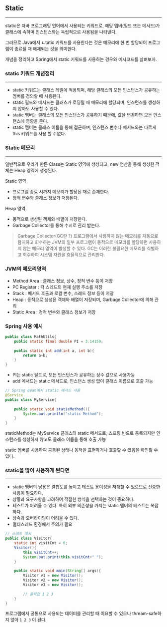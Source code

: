 ## Static
***
static은 자바 프로그래밍 언어에서 사용되는 키워드로, 해당 멤버(필드 또는 메서드)가 클래스에 속하며 인스턴스와는 독립적으로 사용됨을 나타낸다.

그러므로 Java에서 ㄴtatic 키워드를 사용한다는 것은 메모리에 한 번 할당되어 프로그램이 종료될 때 해제되는 것을 의미한다.

개념을 정리하고 Spring에서 static 키워드를 사용하는 경우와 예시코드를 살펴보자.

### static 키워드 개념정리
*** 
* static 키워드는 클래스 레벨에 적용되며, 해당 클래스의 모든 인스턴스가 공유하는 멤버를 정의할 때 사용된다.
* static 필드와 메서드는 클래스가 로딩될 때 메모리에 할당되며, 인스턴스를 생성하지 않아도 사용할 수 있다.
* static 멤버는 클래스의 모든 인스턴스가 공유하기 때문에, 값을 변경하면 모든 인스턴스에 영향을 준다.
* static 멤버는 클래스 이름을 통해 접근하며, 인스턴스 변수나 메서드와는 다르게 this 키워드를 사용 할 수없다.

### Static 메모리
***
일반적으로 우리가 만든 Class는 Static 영역에 생성되고, new 연산을 통해 생성한 객체는 Heap 영역에 생성된다.

Static 영역
* 프로그램 종료 시까지 메모리가 할당된 채로 존재한다.
* 정적 변수와 클래스 정보가 저장된다.

Heap 영역
* 동적으로 생성된 객체와 배열이 저장한다.
* Garbage Collector를 통해 수시로 관리 받는다.

> Garbage Collector(GC란 ?)
> 프로그램에서 사용하지 않는 메모리를 자동으로 탐지하고 회수하는 JVM의 일부
> 프로그램이 동적으로 메모리를 할당하면 사용하지 않는 메모리 영역이 발생할 수 있다. 
> GC는 이러한 불필요한 메모리를 식별하고 회수하여 시스템 자원을 효율적으로 관리한다.

### JVM의 메모리영역
* Method Area : 클래스 정보, 상수, 정적 변수 등이 저장
* PC Register : 각 스레드의 현재 실행 주소를 저장
* Stack : 메서드 호출과 로컬 변수, 스레드 정보 등이 저장 
* Heap : 동적으로 생성된 객체와 배열이 저장되며, Garbage Collector에 의해 관리
* Static Area : 정적 변수와 클래스 정보가 저장

### Spring 사용 예시
```java
public class MathUtils{
    public static final double PI = 3.14159;
    
    public static int add(int a, int b){
        return a+b;
    }
}
```
* PI는 static 필드로, 모든 인스턴스가 공유하는 상수 값으로 사용가능
* add 메서드는 static 메서드로, 인스턴스 생성 없이 클래스 이름으로 호출 가능

```java
// Spring Bean에서 static 메서드 사용
@Service
public class MyService{
    
    public static void staticMethod(){
        System.out.println("static Method");
    }
}
```
staticMethod는 MyService 클래스의 static 메서드로, 스프링 빈으로 등록되지만 인스턴스를 생성하지 않고도
클래스 이름을 통해 호출 가능

static 멤버를 사용하여 공통된 상태나 동작을 표현하거나 호출할 수 있음을 확인할 수 있다.

### static을 많이 사용하게 된다면
***
* static 멤버의 남용은 결합도를 높이고 테스트 용이성을 저해할 수 있으므로 신중한 사용이 필요하다.
* 상황과 요구사항을 고려하여 적절한 방식을 선택하는 것이 중요하다.
* 테스트가 어려울 수 있다. 특히 외부 의존성을 가지는 static 멤버의 테스트는 복잡하다.
* 상속과 오버라이딩이 어려울 수 있다.
* 멀티스레드 환경에서 주의가 필요

```java
// 스레드 예시
public class Visitor{
    static int visitCnt = 0;
    Visitor(){
        this.visitCnt++;
        System.out.print(this.visitCnt+" ");
    }
    
    public static void main(String[] args){
        Visitor v1 = new Visitor();
        Visitor v2 = new Visitor();
        Visitor v3 = new Visitor();
        
        // 출력값 1 2 3 
    }
}
```
프로그램에서 공통으로 사용되는 데이터를 관리할 때 이요할 수 있으나
thream-safe하지 않아 `1 2 3` 이 된다.




































